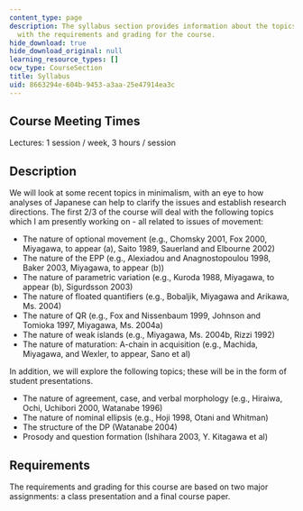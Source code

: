 ```yaml
---
content_type: page
description: The syllabus section provides information about the topics covered along
  with the requirements and grading for the course.
hide_download: true
hide_download_original: null
learning_resource_types: []
ocw_type: CourseSection
title: Syllabus
uid: 8663294e-604b-9453-a3aa-25e47914ea3c
---
```


Course Meeting Times
--------------------

Lectures: 1 session / week, 3 hours / session

Description
-----------

We will look at some recent topics in minimalism, with an eye to how analyses of Japanese can help to clarify the issues and establish research directions. The first 2/3 of the course will deal with the following topics which I am presently working on - all related to issues of movement:

*   The nature of optional movement (e.g., Chomsky 2001, Fox 2000, Miyagawa, to appear (a), Saito 1989, Sauerland and Elbourne 2002)
*   The nature of the EPP (e.g., Alexiadou and Anagnostopoulou 1998, Baker 2003, Miyagawa, to appear (b))
*   The nature of parametric variation (e.g., Kuroda 1988, Miyagawa, to appear (b), Sigurdsson 2003)
*   The nature of floated quantifiers (e.g., Bobaljik, Miyagawa and Arikawa, Ms. 2004)
*   The nature of QR (e.g., Fox and Nissenbaum 1999, Johnson and Tomioka 1997, Miyagawa, Ms. 2004a)
*   The nature of weak islands (e.g., Miyagawa, Ms. 2004b, Rizzi 1992)
*   The nature of maturation: A-chain in acquisition (e.g., Machida, Miyagawa, and Wexler, to appear, Sano et al)

In addition, we will explore the following topics; these will be in the form of student presentations.

*   The nature of agreement, case, and verbal morphology (e.g., Hiraiwa, Ochi, Uchibori 2000, Watanabe 1996)
*   The nature of nominal ellipsis (e.g., Hoji 1998, Otani and Whitman)
*   The structure of the DP (Watanabe 2004)
*   Prosody and question formation (Ishihara 2003, Y. Kitagawa et al)

Requirements
------------

The requirements and grading for this course are based on two major assignments: a class presentation and a final course paper.
